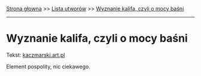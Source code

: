 [Strona głowna](../index.md) >> [Lista utworów](../list.md) >> [Wyznanie kalifa, czyli o mocy baśni](661.md)

---

# Wyznanie kalifa, czyli o mocy baśni

Tekst: [kaczmarski.art.pl](https://www.kaczmarski.art.pl/tworczosc/wiersze/wyznanie-kalifa-czyli-o-mocy-basni/)

Element pospolity, nic ciekawego.